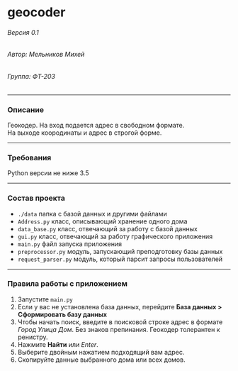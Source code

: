 # geocoder
###### Версия 0.1
###### Автор: Мельников Михей
###### Группа: ФТ-203
___
### Описание
Геокодер. На вход подается адрес в свободном формате.  
На выходе коородинаты и адрес в строгой форме.
___
### Требования
Python версии не ниже 3.5
___
### Состав проекта
- `./data` папка с базой данных и другими файлами
- `Address.py` класс, описывающий хранение одного дома
- `data_base.py` класс, отвечающий за работу с базой данных
- `gui.py` класс, отвечающий за работу графического приложения
- `main.py` файл запуска приложения
- `preprocessor.py` модуль, запускающий преподготовку базы данных
- `request_parser.py` модуль, который парсит запросы пользователей
___
### Правила работы с приложением
1. Запустите `main.py`
2. Если у вас не установлена база данных, перейдите **База данных > Сформировать базу данных**
3. Чтобы начать поиск, введите в поисковой строке адрес в формате _Город Улица Дом_. Без знаков препинания. Геокодер толерантен к ренистру.
4. Нажмите **Найти** или _Enter_.
5. Выберите двойным нажатием подходящий вам адрес.
6. Скопируйте данные выбранного дома или всех домов.


 
